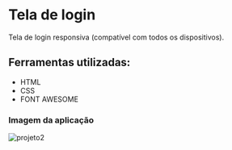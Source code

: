 # Tela de login
Tela de login responsiva (compatível com todos os dispositivos).

## Ferramentas utilizadas:

- HTML
- CSS
- FONT AWESOME

### Imagem da aplicação
![projeto2](https://user-images.githubusercontent.com/55815494/115973894-cc52f700-a52e-11eb-9a7b-c2b268bc0989.png)
